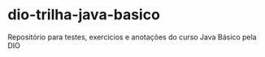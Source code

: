# dio-trilha-java-basico
Repositório para testes, exercicios e anotações do curso Java Básico pela DIO
